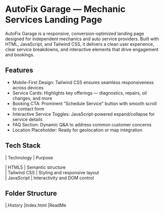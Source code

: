 # AutoFix Garage — Mechanic Services Landing Page

AutoFix Garage is a responsive, conversion-optimized landing page designed for independent mechanics and auto service providers. Built with HTML, JavaScript, and Tailwind CSS, it delivers a clean user experience, clear service breakdowns, and interactive elements that drive engagement and bookings.


##  Features

- Mobile-First Design: Tailwind CSS ensures seamless responsiveness across devices
- Service Cards: Highlights key offerings — diagnostics, repairs, oil changes, and more
- Booking CTA: Prominent “Schedule Service” button with smooth scroll to contact form
- Interactive Service Toggles: JavaScript-powered expand/collapse for service details
- FAQ Section: Dynamic Q&A to address common customer concerns
- Location Placeholder: Ready for geolocation or map integration


##  Tech Stack

| Technology     | Purpose                        

| HTML5          | Semantic structure             
| Tailwind CSS   | Styling and responsive layout  
| JavaScript     | Interactivity and DOM control  


##  Folder Structure
|.History
|Index.html
|ReadMe

